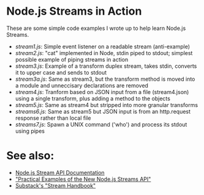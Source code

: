 # Node.js Streams in Action

These are some simple code examples I wrote up to help learn Node.js Streams.

* *stream1.js*: Simple event listener on a readable stream (anti-example)
* *stream2.js*: "cat" implemented in Node, stdin piped to stdout; simplest possible example of piping streams in action
* *stream3.js*: Example of a transform duplex stream, takes stdin, converts it to upper case and sends to stdout
* *stream3a.js*: Same as stream3, but the transform method is moved into a module and unneccisary declarations are removed
* *stream4.js*: Tranform based on JSON input from a file (stream4.json) using a single transform, plus adding a method to the objects
* *stream5.js*: Same as stream4 but stripped into more granular transforms
* *streams6.js*: Same as stream5 but JSON input is from an http.request response rather than local file
* *streams7.js*: Spawn a UNIX command ('who') and process its stdout using pipes

# See also:

* [Node.js Stream API Documentation](http://nodejs.org/api/stream.html) 
* ["Practical Examples of the New Node.js Streams API"](http://strongloop.com/strongblog/practical-examples-of-the-new-node-js-streams-api/)
* [Substack's "Stream Handbook"](https://github.com/substack/stream-handbook)
